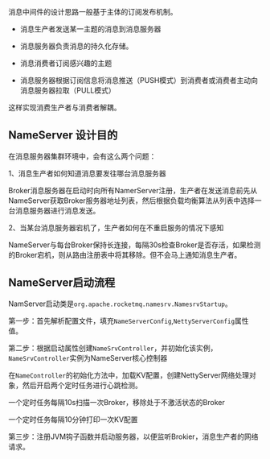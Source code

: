 消息中间件的设计思路一般基于主体的订阅发布机制。

- 消息生产者发送某一主题的消息到消息服务器

- 消息服务器负责消息的持久化存储。

- 消息消费者订阅感兴趣的主题

- 消息服务器根据订阅信息将消息推送（PUSH模式）到消费者或消费者主动向消息服务器拉取（PULL模式）

这样实现消费生产者与消费者解耦。

## NameServer 设计目的

在消息服务器集群环境中，会有这么两个问题：

1、消息生产者如何知道消息要发往哪台消息服务器

Broker消息服务器在启动时向所有NamerServer注册，生产者在发送消息前先从NameServer获取Broker服务器地址列表，然后根据负载均衡算法从列表中选择一台消息服务器进行消息发送。



2、当某台消息服务器宕机了，生产者如何在不重启服务的情况下感知

NameServer与每台Broker保持长连接，每隔30s检查Broker是否存活，如果检测的Broker宕机，则从路由注册表中将其移除。但不会马上通知消息生产者。



## NameServer启动流程

NamServer启动类是`org.apache.rocketmq.namesrv.NamesrvStartup`。

第一步：首先解析配置文件，填充`NameServerConfig`,`NettyServerConfig`属性值。



第二步：根据启动属性创建`NameSrvController`，并初始化该实例，`NameSrvController`实例为NameServer核心控制器

在`NameController`的初始化方法中，加载KV配置，创建NettyServer网络处理对象，然后开启两个定时任务进行心跳检测。

一个定时任务每隔10s扫描一次Broker，移除处于不激活状态的Broker

一个定时任务每隔10分钟打印一次KV配置



第三步：注册JVM钩子函数并启动服务器，以便监听Brokier，消息生产者的网络请求。








